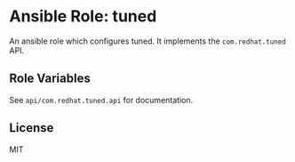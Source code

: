 
# Ansible Role: tuned

An ansible role which configures tuned. It implements the `com.redhat.tuned` API.

## Role Variables

See `api/com.redhat.tuned.api` for documentation.

## License

MIT

